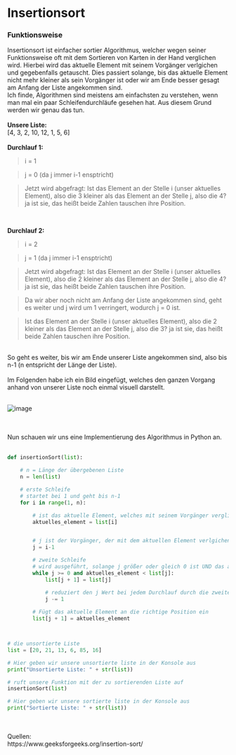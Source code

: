 # Insertionsort
### Funktionsweise
Insertionsort ist einfacher sortier Algorithmus, welcher wegen seiner Funktionsweise oft mit dem Sortieren von Karten in der Hand verglichen wird.
Hierbei wird das aktuelle Element mit seinem Vorgänger verlgichen und gegebenfalls getauscht.
Dies passiert solange, bis das aktuelle Element nicht mehr kleiner als sein Vorgänger ist oder wir am Ende besser gesagt am Anfang der Liste angekommen sind.
<br>
Ich finde, Algorithmen sind meistens am einfachsten zu verstehen, wenn man mal ein paar Schleifendurchläufe gesehen hat.
Aus diesem Grund werden wir genau das tun.
<br>
<br>
**Unsere Liste:**
<br>
[4, 3, 2, 10, 12, 1, 5, 6]
<br>
<br>
**Durchlauf 1:**
<br>
> i = 1

> j = 0 (da j immer i-1 ensptricht)

> Jetzt wird abgefragt: Ist das Element an der Stelle i (unser aktuelles Element), also die 3 kleiner als das Element an der Stelle j, also die 4? ja ist sie, das heißt beide Zahlen tauschen ihre Position.

<br>

**Durchlauf 2:**
> i = 2

> j = 1 (da j immer i-1 ensptricht)

> Jetzt wird abgefragt: Ist das Element an der Stelle i (unser aktuelles Element), also die 2 kleiner als das Element an der Stelle j, also die 4? ja ist sie, das heißt beide Zahlen tauschen ihre Position.

> Da wir aber noch nicht am Anfang der Liste angekommen sind, geht es weiter und j wird um 1 verringert, wodurch j = 0 ist.

> Ist das Element an der Stelle i (unser aktuelles Element), also die 2 kleiner als das Element an der Stelle j, also die 3? ja ist sie, das heißt beide Zahlen tauschen ihre Position.
<br>
So geht es weiter, bis wir am Ende unserer Liste angekommen sind, also bis n-1 (n entspricht der Länge der Liste).
<br>
<br>
Im Folgenden habe ich ein Bild eingefügt, welches den ganzen Vorgang anhand von unserer Liste noch einmal visuell darstellt.
<br>
<br>

![image](https://user-images.githubusercontent.com/83044113/151985003-15de7671-3d58-453e-be47-9703563fd799.png)

<br>
<br>
Nun schauen wir uns eine Implementierung des Algorithmus in Python an.
<br>
<br>

```python
def insertionSort(list):

    # n = Länge der übergebenen Liste
    n = len(list)

    # erste Schleife
    # startet bei 1 und geht bis n-1
    for i in range(1, n):

        # ist das aktuelle Element, welches mit seinem Vorgänger verglichen wird
        aktuelles_element = list[i]


        # j ist der Vorgänger, der mit dem aktuellen Element verlgichen wird
        j = i-1

        # zweite Schleife
        # wird ausgeführt, solange j größer oder gleich 0 ist UND das aktuelle Element kleiner als sein Vorgänger ist
        while j >= 0 and aktuelles_element < list[j]:
            list[j + 1] = list[j]

            # reduziert den j Wert bei jedem Durchlauf durch die zweite Schleife um 1
            j -= 1
        
        # Fügt das aktuelle Element an die richtige Position ein
        list[j + 1] = aktuelles_element



# die unsortierte Liste
list = [20, 21, 13, 6, 85, 16]

# Hier geben wir unsere unsortierte liste in der Konsole aus
print("Unsortierte Liste: " + str(list))

# ruft unsere Funktion mit der zu sortierenden Liste auf
insertionSort(list)

# Hier geben wir unsere sortierte liste in der Konsole aus
print("Sortierte Liste: " + str(list))
```

















<br>
<br>
Quellen:
<br>
https://www.geeksforgeeks.org/insertion-sort/
<br>
